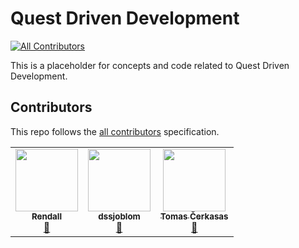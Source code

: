 # Quest Driven Development
<!-- ALL-CONTRIBUTORS-BADGE:START - Do not remove or modify this section -->
[![All Contributors](https://img.shields.io/badge/all_contributors-3-orange.svg?style=flat-square)](#contributors-)
<!-- ALL-CONTRIBUTORS-BADGE:END -->

This is a placeholder for concepts and code related to Quest Driven Development.

## Contributors

This repo follows the [all contributors](https://github.com/all-contributors/all-contributors) specification.
<!-- ALL-CONTRIBUTORS-LIST:START - Do not remove or modify this section -->
<!-- prettier-ignore-start -->
<!-- markdownlint-disable -->
<table>
  <tr>
    <td align="center"><a href="https://rendall.dev"><img src="https://avatars.githubusercontent.com/u/293263?v=4?s=100" width="100px;" alt=""/><br /><sub><b>Rendall</b></sub></a><br /><a href="#ideas-rendall" title="Ideas, Planning, & Feedback">🤔</a></td>
    <td align="center"><a href="https://github.com/dssjoblom"><img src="https://avatars.githubusercontent.com/u/12595797?v=4?s=100" width="100px;" alt=""/><br /><sub><b>dssjoblom</b></sub></a><br /><a href="#ideas-dssjoblom" title="Ideas, Planning, & Feedback">🤔</a></td>
    <td align="center"><a href="https://github.com/toinbis"><img src="https://avatars.githubusercontent.com/u/68685?v=4?s=100" width="100px;" alt=""/><br /><sub><b>Tomas Čerkasas</b></sub></a><br /><a href="#ideas-toinbis" title="Ideas, Planning, & Feedback">🤔</a></td>
  </tr>
</table>

<!-- markdownlint-restore -->
<!-- prettier-ignore-end -->

<!-- ALL-CONTRIBUTORS-LIST:END -->
